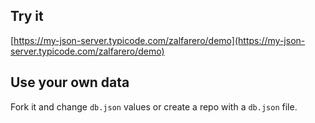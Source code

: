 ## Try it

[https://my-json-server.typicode.com/zalfarero/demo](https://my-json-server.typicode.com/zalfarero/demo)

## Use your own data

Fork it and change `db.json` values or create a repo with a `db.json` file.
